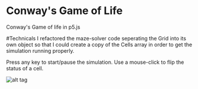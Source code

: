 # Conway's Game of Life
Conway's Game of life in p5.js

#Technicals
I refactored the maze-solver code seperating the Grid into its own object so that 
I could create a copy of the Cells array in order to get the simulation running properly.

Press any key to start/pause the simulation. Use a mouse-click to flip the status of a cell.

![alt tag](https://raw.githubusercontent.com/skrillex581/conway-game-of-life/master/game-of-life.gif)

